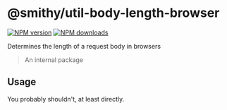 # @smithy/util-body-length-browser

[![NPM version](https://img.shields.io/npm/v/@smithy/util-body-length-browser/latest.svg)](https://www.npmjs.com/package/@smithy/util-body-length-browser)
[![NPM downloads](https://img.shields.io/npm/dm/@smithy/util-body-length-browser.svg)](https://www.npmjs.com/package/@smithy/util-body-length-browser)

Determines the length of a request body in browsers

> An internal package

## Usage

You probably shouldn't, at least directly.
